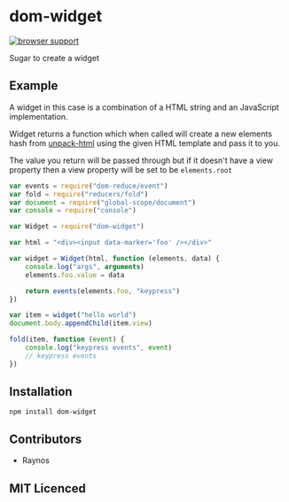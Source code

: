 # dom-widget

[![browser support][3]][4]

Sugar to create a widget

## Example

A widget in this case is a combination of a HTML string and an
    JavaScript implementation.

Widget returns a function which when called will create a new
    elements hash from [unpack-html][5] using the given HTML
    template and pass it to you.

The value you return will be passed through but if it doesn't
    have a view property then a view property will be set to be
    `elements.root`

```js
var events = require("dom-reduce/event")
var fold = require("reducers/fold")
var document = require("global-scope/document")
var console = require("console")

var Widget = require("dom-widget")

var html = "<div><input data-marker='foo' /></div>"

var widget = Widget(html, function (elements, data) {
    console.log("args", arguments)
    elements.foo.value = data

    return events(elements.foo, "keypress")
})

var item = widget("hello world")
document.body.appendChild(item.view)

fold(item, function (event) {
    console.log("keypress events", event)
    // keypress events
})

```

## Installation

`npm install dom-widget`

## Contributors

 - Raynos

## MIT Licenced


  [1]: https://secure.travis-ci.org/Colingo/dom-widget.png
  [2]: http://travis-ci.org/Colingo/dom-widget
  [3]: http://ci.testling.com/Colingo/dom-widget.png
  [4]: http://ci.testling.com/Colingo/dom-widget
  [5]: https://github.com/Raynos/unpack-html
